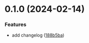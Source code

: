 # 0.1.0 (2024-02-14)


### Features

* add changelog ([188b5ba](https://github.com/rumath2103/greetings-ci/commit/188b5baa55fa232e25fb36e5d9d2735fb6c3c17d))



